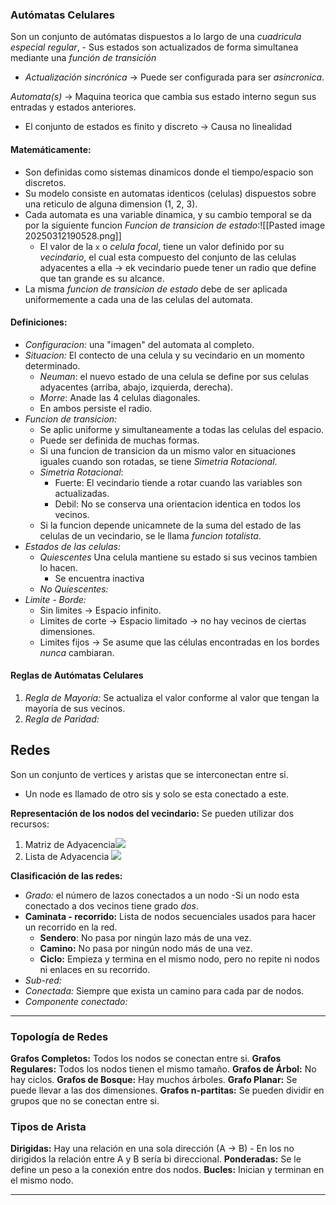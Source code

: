 ### Autómatas Celulares
Son un conjunto de autómatas dispuestos a lo largo de una _cuadricula especial regular_, - Sus estados son actualizados de forma simultanea mediante una _función de transición_ 
* _Actualización sincrónica_ -> Puede ser configurada para ser _asincronica_.

_Automata(s)_ -> Maquina teorica que cambia sus estado interno segun sus entradas y estados anteriores.
* El conjunto de estados es finito y discreto -> Causa no linealidad
#### Matemáticamente:
* Son definidas como sistemas dinamicos donde el tiempo/espacio son discretos.
* Su modelo consiste en automatas identicos (celulas) dispuestos sobre una reticulo de alguna dimension (1, 2, 3).
* Cada automata es una variable dinamica, y su cambio temporal se da por la siguiente funcion _Funcion de transicion de estado_:![[Pasted image 20250312190528.png]]
	* El valor de la `x` o _celula focal_, tiene un valor definido por su _vecindario_, el cual esta compuesto del conjunto de las celulas adyacentes a ella -> ek vecindario puede tener un radio que define que tan grande es su alcance.
* La misma _funcion de transicion de estado_ debe de ser aplicada uniformemente a cada una de las celulas del automata. 

#### Definiciones:
* _Configuracion:_ una "imagen" del automata al completo.
* _Situacion:_ El contecto de una celula y su vecindario en un momento determinado.
	* _Neuman_: el nuevo estado de una celula se define por sus celulas adyacentes (arriba, abajo, izquierda, derecha).
	* _Morre_: Anade las 4 celulas diagonales.
	* En ambos persiste el radio.
* _Funcion de transicion:_ 
	* Se aplic uniforme y simultaneamente a todas las celulas del espacio.
	* Puede ser definida de muchas formas.
	* Si una funcion de transicion da un mismo valor en situaciones iguales cuando son rotadas, se tiene _Simetria Rotacional_.
	* _Simetria Rotacional_: 
		* Fuerte: El vecindario tiende a rotar cuando las variables son actualizadas.
		* Debil: No se conserva una orientacion identica en todos los vecinos.
	* Si la funcion depende unicamnete de la suma del estado de las celulas de un vecindario, se le llama _funcion totalista_.
* _Estados de las celulas:_
	* _Quiescentes_ Una celula mantiene su estado si sus vecinos tambien lo hacen.
		* Se encuentra inactiva
	* _No Quiescentes:_ 
* _Limite - Borde:_ 
	* Sin limites -> Espacio infinito.
	* Limites de corte -> Espacio limitado -> no hay vecinos de ciertas dimensiones.
	* Limites fijos -> Se asume que las células encontradas en los bordes _nunca_ cambiaran.
#### Reglas de Autómatas Celulares

1. _Regla de Mayoría:_ Se actualiza el valor conforme al valor que tengan la mayoría de sus vecinos.
2. _Regla de Paridad:_ 
## Redes
Son un conjunto de vertices y aristas que se interconectan entre si.
- Un node es llamado de otro sis y solo se esta conectado a este.

**Representación de los nodos del vecindario:** Se pueden utilizar dos recursos:
1. Matriz de Adyacencia![](https://calculo.cc/temas/temas_algebra/matriz/imagenes/teoria/grafo/grafo-y-matriz.gif)
2. Lista de Adyacencia ![](https://www.researchgate.net/publication/309278789/figure/fig14/AS:750920426086401@1556044789767/Grafo-dirigido-con-su-representacion-como-lista-de-adyacencia.ppm)

**Clasificación de las redes:**
- __Grado_:_ el número de lazos conectados a un nodo -Si un nodo esta conectado a dos vecinos tiene grado _dos_.
- __Caminata - recorrido:__ Lista de nodos secuenciales usados para hacer un recorrido en la red.
	- __Sendero__: No pasa por ningún lazo más de una vez.
	- __Camino:__ No pasa por ningún nodo más de una vez.
	- __Ciclo:__ Empieza y termina en el mismo nodo, pero no repite ni nodos ni enlaces en su recorrido.
- _Sub-red:_ 
- _Conectada:_ Siempre que exista un camino para cada par de nodos.
- _Componente conectado:_
****

### Topología de Redes
**Grafos Completos:** Todos los nodos se conectan entre si.
**Grafos Regulares:** Todos los nodos tienen el mismo tamaño.
**Grafos de Árbol:** No hay ciclos.
**Grafos de Bosque:** Hay muchos árboles.
**Grafo Planar:** Se puede llevar a las dos dimensiones.
**Grafos n-partitas:** Se pueden dividir en grupos que no se conectan entre si.

### Tipos de Arista
**Dirigidas:** Hay una relación en una sola dirección (A -> B) - En los no dirigidos la relación entre A y B sería bi direccional.
**Ponderadas:** Se le define un peso a la conexión entre dos nodos.
**Bucles:** Inician y terminan en el mismo nodo.

---
# 